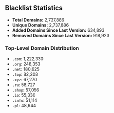 ## Blacklist Statistics

- **Total Domains:** 2,737,886
- **Unique Domains:** 2,737,886
- **Added Domains Since Last Version:** 634,893
- **Removed Domains Since Last Version:** 918,923

### Top-Level Domain Distribution

-  `.com`: 1,222,330
-  `.org`: 248,353
-  `.net`: 180,625
-  `.top`: 82,208
-  `.xyz`: 67,270
-  `.ru`: 58,727
-  `.shop`: 57,056
-  `.io`: 55,330
-  `.info`: 51,114
-  `.pl`: 48,644
